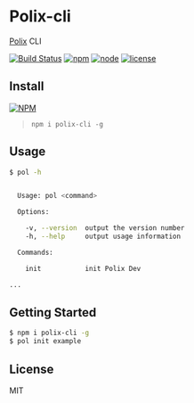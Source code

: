 # Polix-cli
[Polix](https://github.com/zhoumingque/polix) CLI

[![Build Status](https://travis-ci.org/polixjs/cli.svg?branch=master)](https://travis-ci.org/polixjs/cli)
[![npm](https://img.shields.io/npm/v/npm.svg)](https://www.npmjs.com/package/polix-cli)
[![node](https://img.shields.io/badge/node-%3E%3D8-green.svg)](https://www.npmjs.com/package/polix-cli)
[![license](https://img.shields.io/github/license/mashape/apistatus.svg)](https://www.npmjs.com/package/polix-cli)

## Install
[![NPM](https://nodei.co/npm/polix-cli.png?compact=true)](https://nodei.co/npm/polix-cli/)
> `npm i polix-cli -g`


## Usage

```bash
$ pol -h


  Usage: pol <command>

  Options:

    -v, --version  output the version number
    -h, --help     output usage information

  Commands:

    init           init Polix Dev

...
```

## Getting Started
```bash
$ npm i polix-cli -g
$ pol init example
```

## License

MIT
